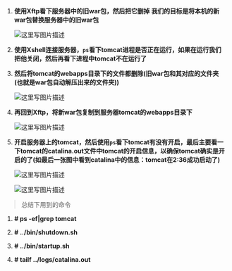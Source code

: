 1. **使用Xftp看下服务器中的旧war包，然后把它删掉**
	**我们的目标是将本机的新war包替换服务器中的旧war包**

	![这里写图片描述](https://imgconvert.csdnimg.cn/aHR0cDovL2ltZy5ibG9nLmNzZG4ubmV0LzIwMTcwOTA2MjE1NzU1NDU1)

2. **使用Xshell连接服务器，`ps`看下tomcat进程是否正在运行，如果在运行我们把他关闭，然后再看下进程中tomcat不在运行了**

3. **然后将tomcat的webapps目录下的文件都删除(旧war包和其对应的文件夹(也就是war包自动解压出来的文件夹))**

	![这里写图片描述](https://imgconvert.csdnimg.cn/aHR0cDovL2ltZy5ibG9nLmNzZG4ubmV0LzIwMTcwOTA2MjE1ODEwNDUx)

4. **再回到Xftp，将新war包复制到服务器tomcat的webapps目录下**

	![这里写图片描述](https://imgconvert.csdnimg.cn/aHR0cDovL2ltZy5ibG9nLmNzZG4ubmV0LzIwMTcwOTA2MjE1ODIxMjk2)

5. **开启服务器上的tomcat，然后使用`ps`看下tomcat有没有开启，最后主要看一下tomcat的catalina.out文件中tomcat的开启信息，以确保tomcat确实是开启的了(如最后一张图中看到catalina中的信息：tomcat在2:36成功启动了)**

	![这里写图片描述](https://imgconvert.csdnimg.cn/aHR0cDovL2ltZy5ibG9nLmNzZG4ubmV0LzIwMTcwOTA2MjE1ODMxODQ1)

	![这里写图片描述](https://imgconvert.csdnimg.cn/aHR0cDovL2ltZy5ibG9nLmNzZG4ubmV0LzIwMTcwOTA2MjE1ODQyMTI1)

> 总结下用到的命令

1. **# ps -ef|grep tomcat**

2. **# ../bin/shutdown.sh**

3. **# ../bin/startup.sh**

4. **# tailf ../logs/catalina.out** 